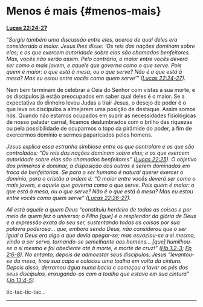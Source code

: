 # Menos é mais {#menos-mais}

[**Lucas 22:24-27**](http://bibliaonline.com.br/acf/lc/22/24-27)

“_Surgiu também uma discussão entre eles, acerca de qual deles era considerado o maior. Jesus lhes disse: ‘Os reis das nações dominam sobre elas; e os que exercem autoridade sobre elas são chamados benfeitores. Mas, vocês não serão assim. Pelo contrário, o maior entre vocês deverá ser como o mais jovem, e aquele que governa como o que serve. Pois quem é maior: o que está à mesa, ou o que serve? Não é o que está à mesa? Mas eu estou entre vocês como quem serve’” (_[_Lucas 22:24-27_](http://bibliaonline.com.br/acf/lc/22/24-27)_)._

Nem bem terminam de celebrar a Ceia do Senhor com vistas à sua morte, e os discípulos já estão preocupados em saber qual deles é o maior. Se a expectativa do dinheiro levou Judas a trair Jesus, o desejo de poder é o que leva os discípulos a almejarem uma posição de destaque. Assim somos nós. Quando não estamos ocupados em suprir as necessidades fisiológicas de nosso paladar carnal, ficamos deslumbrados com o brilho das riquezas ou pela possibilidade de ocuparmos o topo da pirâmide do poder, a fim de exercermos domínio e sermos paparicados pelos homens.

_Jesus explica essa estranha simbiose entre os que controlam e os que são controlados: “Os reis das nações dominam sobre elas; e os que exercem autoridade sobre elas são chamados benfeitores” (_[_Lucas 22:25_](http://bibliaonline.com.br/acf/lc/22/25)_). O objetivo dos primeiros é dominar, a disposição dos outros é serem dominados em troca de benfeitorias. Se para o ser humano é natural querer exercer o domínio, para o cristão a ordem é: “O maior entre vocês deverá ser como o mais jovem, e aquele que governa como o que serve. Pois quem é maior: o que está à mesa, ou o que serve? Não é o que está à mesa? Mas eu estou entre vocês como quem serve” (_[_Lucas 22:26-27_](http://bibliaonline.com.br/acf/lc/22/26-27)_)._

_Ali está aquele a quem Deus “constituiu herdeiro de todas as coisas e por meio de quem fez o universo; o Filho [que] é o resplendor da glória de Deus e a expressão exata do seu ser, sustentando todas as coisas por sua palavra poderosa... que, embora sendo Deus, não considerou que o ser igual a Deus era algo a que devia apegar-se; mas esvaziou-se a si mesmo, vindo a ser servo, tornando-se semelhante aos homens... [que] humilhou-se a si mesmo e foi obediente até à morte, e morte de cruz!” (_[_Hb 1:2-3_](http://bibliaonline.com.br/acf/hb/1/2-3)_;_ [_Fp 2:6-8_](http://bibliaonline.com.br/acf/fp/2/6-8)_). No entanto, depois de admoestar seus discípulos, Jesus “levantou-se da mesa, tirou sua capa e colocou uma toalha em volta da cintura. Depois disso, derramou água numa bacia e começou a lavar os pés dos seus discípulos, enxugando-os com a toalha que estava em sua cintura” (_[_Jo 13:4-5_](http://bibliaonline.com.br/acf/jo/13/4-5)_)._

tic-tac-tic-tac...

*****